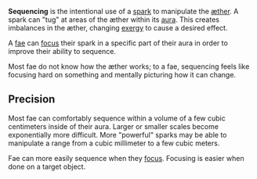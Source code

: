**Sequencing** is the intentional use of a [spark](<./Spark.md>) to manipulate the [æther](<./Æther.md>). A spark can "tug" at areas of the æther within its [aura](<./Aura.md>). This creates imbalances in the æther, changing [exergy](<./Exergy.md>) to cause a desired effect.

A [fae](<./Fae.md>) can [focus](<./Focusing.md>) their spark in a specific part of their aura in order to improve their ability to sequence.

Most fae do not know how the æther works; to a fae, sequencing feels like focusing hard on something and mentally picturing how it can change.

## Precision
Most fae can comfortably sequence within a volume of a few cubic centimeters inside of their aura. Larger or smaller scales become exponentially more difficult. More "powerful" sparks may be able to manipulate a range from a cubic millimeter to a few cubic meters.

Fae can more easily sequence when they [focus](<./Focusing.md>). Focusing is easier when done on a target object.